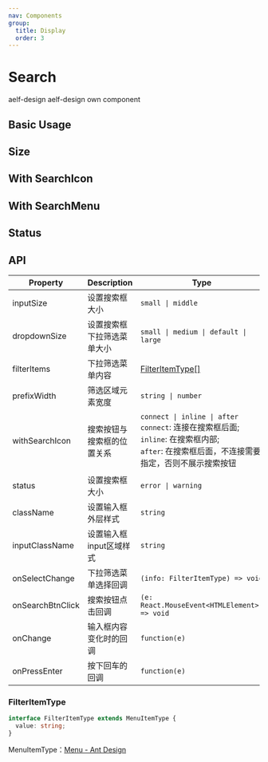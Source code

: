 ```yaml
---
nav: Components
group:
  title: Display
  order: 3
---
```


# Search

<Badge type='success'>aelf-design</Badge> aelf-design own component

## Basic Usage

<code src="./demos/basic.tsx"></code>

## Size

<code src="./demos/size.tsx"></code>

## With SearchIcon

<code src="./demos/withSearchIcon.tsx"></code>

## With SearchMenu

<code src="./demos/withMenu.tsx"></code>

## Status

<code src="./demos/status.tsx"></code>

## API

| Property | Description | Type | Default | Version |
| --- | --- | --- | --- | --- |
| inputSize | 设置搜索框大小 | `small \| middle` | `middle` | `1.0.0`&nbsp; |
| dropdownSize | 设置搜索框下拉筛选菜单大小 | `small \| medium \| default \| large` | `default` | `1.0.0` |
| filterItems | 下拉筛选菜单内容 | [FilterItemType[]](#filteritemtype) | - | `1.0.0` |
| prefixWidth | 筛选区域元素宽度 | `string \| number` | `auto` | `1.0.0` |
| withSearchIcon | 搜索按钮与搜索框的位置关系 | `connect \| inline \| after` <br/> `connect`: 连接在搜索框后面;<br/> `inline`: 在搜索框内部;<br/> `after`: 在搜索框后面，不连接需要指定，否则不展示搜索按钮 | 需要指定，否则不展示搜索按钮 | `1.0.0` |
| status | 设置搜索框大小 | `error \| warning` | - | `1.0.0` |
| className | 设置输入框外层样式 | `string` | - | `1.0.0` |
| inputClassName | 设置输入框input区域样式 | `string` | - | `1.0.0` |
| onSelectChange | 下拉筛选菜单选择回调 | `(info: FilterItemType) => void` | - | `1.0.0` |
| onSearchBtnClick | 搜索按钮点击回调 | `(e: React.MouseEvent<HTMLElement>) => void` | - | - |
| onChange | 输入框内容变化时的回调 | `function(e)` | - | `1.0.0` |
| onPressEnter | 按下回车的回调 | `function(e)` | - | `1.0.0` |

### FilterItemType

```ts
interface FilterItemType extends MenuItemType {
  value: string;
}
```

MenuItemType：[Menu - Ant Design](https://ant.design/components/menu-cn#menuitemtype)
